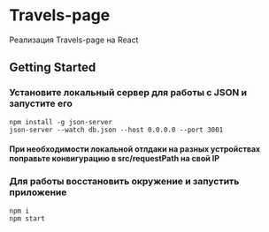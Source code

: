 # Travels-page
Реализация Travels-page на React

## Getting Started
### Установите локальный сервер для работы с JSON и запустите его
```
npm install -g json-server
json-server --watch db.json --host 0.0.0.0 --port 3001
```
#### При необходимости локальной отлдаки на разных устройствах поправьте конвигурацию в src/requestPath на свой IP
### Для работы  восстановить окружение и запустить приложение
```
npm i
npm start
```